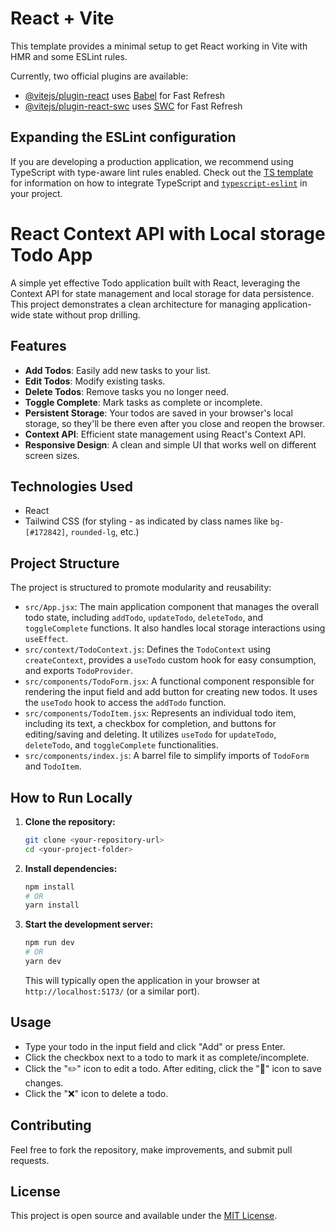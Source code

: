 # React + Vite

This template provides a minimal setup to get React working in Vite with HMR and some ESLint rules.

Currently, two official plugins are available:

- [@vitejs/plugin-react](https://github.com/vitejs/vite-plugin-react/blob/main/packages/plugin-react) uses [Babel](https://babeljs.io/) for Fast Refresh
- [@vitejs/plugin-react-swc](https://github.com/vitejs/vite-plugin-react/blob/main/packages/plugin-react-swc) uses [SWC](https://swc.rs/) for Fast Refresh

## Expanding the ESLint configuration

If you are developing a production application, we recommend using TypeScript with type-aware lint rules enabled. Check out the [TS template](https://github.com/vitejs/vite/tree/main/packages/create-vite/template-react-ts) for information on how to integrate TypeScript and [`typescript-eslint`](https://typescript-eslint.io) in your project.


# React Context API with Local storage Todo App

A simple yet effective Todo application built with React, leveraging the Context API for state management and local storage for data persistence. This project demonstrates a clean architecture for managing application-wide state without prop drilling.

## Features

* **Add Todos**: Easily add new tasks to your list.
* **Edit Todos**: Modify existing tasks.
* **Delete Todos**: Remove tasks you no longer need.
* **Toggle Complete**: Mark tasks as complete or incomplete.
* **Persistent Storage**: Your todos are saved in your browser's local storage, so they'll be there even after you close and reopen the browser.
* **Context API**: Efficient state management using React's Context API.
* **Responsive Design**: A clean and simple UI that works well on different screen sizes.

## Technologies Used

* React
* Tailwind CSS (for styling - as indicated by class names like `bg-[#172842]`, `rounded-lg`, etc.)

## Project Structure

The project is structured to promote modularity and reusability:

* `src/App.jsx`: The main application component that manages the overall todo state, including `addTodo`, `updateTodo`, `deleteTodo`, and `toggleComplete` functions. It also handles local storage interactions using `useEffect`.
* `src/context/TodoContext.js`: Defines the `TodoContext` using `createContext`, provides a `useTodo` custom hook for easy consumption, and exports `TodoProvider`.
* `src/components/TodoForm.jsx`: A functional component responsible for rendering the input field and add button for creating new todos. It uses the `useTodo` hook to access the `addTodo` function.
* `src/components/TodoItem.jsx`: Represents an individual todo item, including its text, a checkbox for completion, and buttons for editing/saving and deleting. It utilizes `useTodo` for `updateTodo`, `deleteTodo`, and `toggleComplete` functionalities.
* `src/components/index.js`: A barrel file to simplify imports of `TodoForm` and `TodoItem`.

## How to Run Locally

1.  **Clone the repository:**
    ```bash
    git clone <your-repository-url>
    cd <your-project-folder>
    ```
2.  **Install dependencies:**
    ```bash
    npm install
    # OR
    yarn install
    ```
3.  **Start the development server:**
    ```bash
    npm run dev
    # OR
    yarn dev
    ```
    This will typically open the application in your browser at `http://localhost:5173/` (or a similar port).

## Usage

* Type your todo in the input field and click "Add" or press Enter.
* Click the checkbox next to a todo to mark it as complete/incomplete.
* Click the "✏️" icon to edit a todo. After editing, click the "📁" icon to save changes.
* Click the "❌" icon to delete a todo.

## Contributing

Feel free to fork the repository, make improvements, and submit pull requests.

## License

This project is open source and available under the [MIT License](LICENSE).
